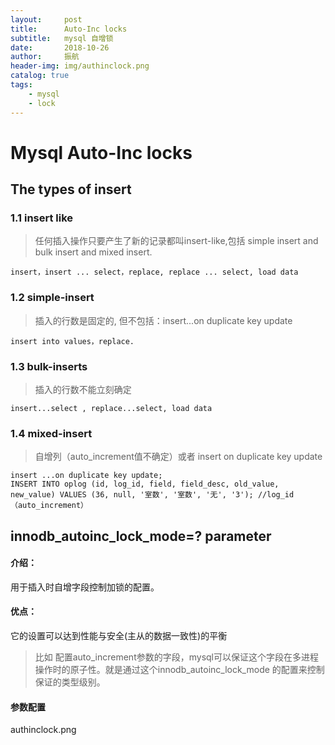 ```yaml
---
layout:     post
title:      Auto-Inc locks
subtitle:   mysql 自增锁
date:       2018-10-26
author:     振航
header-img: img/authinclock.png
catalog: true
tags:
    - mysql
    - lock
---
```


# Mysql Auto-Inc locks

## The types of insert

### 1.1 insert like
> 任何插入操作只要产生了新的记录都叫insert-like,包括 simple insert and bulk insert and mixed insert.
```mysql
insert，insert ... select，replace, replace ... select, load data
```
### 1.2 simple-insert
> 插入的行数是固定的, 但不包括：insert...on duplicate key update
```mysql
insert into values，replace.
```
### 1.3 bulk-inserts
> 插入的行数不能立刻确定
```mysql
insert...select , replace...select, load data
```  
### 1.4 mixed-insert
> 自增列（auto_increment值不确定）或者 insert on duplicate key update
```mysql
insert ...on duplicate key update;
INSERT INTO oplog (id, log_id, field, field_desc, old_value, new_value) VALUES (36, null, '室数', '室数', '无', '3'); //log_id（auto_increment）
```  

## innodb_autoinc_lock_mode=? parameter

#### 介绍：
用于插入时自增字段控制加锁的配置。
#### 优点：
它的设置可以达到性能与安全(主从的数据一致性)的平衡
>比如 配置auto_increment参数的字段，mysql可以保证这个字段在多进程操作时的原子性。就是通过这个innodb_autoinc_lock_mode 的配置来控制保证的类型级别。
#### 参数配置
[]()authinclock.png



 

 
